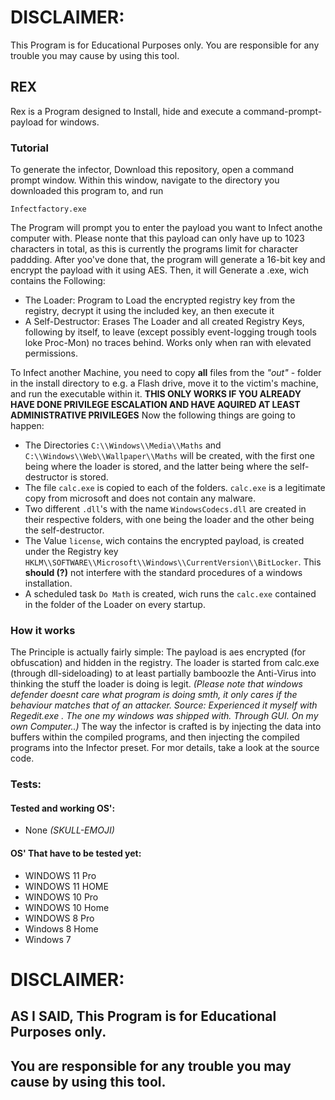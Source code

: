 # DISCLAIMER:
This Program is for Educational Purposes only.
You are responsible for any trouble you may cause by using this tool.

## REX
Rex is a Program designed to Install, hide and execute a command-prompt-payload for windows.

### Tutorial
To generate the infector, Download this repository, open a command prompt window. 
Within this window, navigate to the directory you downloaded this program to, and run 
```
Infectfactory.exe
```
The Program will prompt you to enter the payload you want to Infect anothe computer with. Please nonte that this payload can only have up to 1023 characters in total, as this is currently the programs limit for character paddding. 
After yoo've done that, the program will generate a 16-bit key and encrypt the payload with it using AES. Then, it will Generate a .exe, wich contains the Following:

- The Loader: Program to Load the encrypted registry key from the registry, decrypt it using the included key, an then execute it
- A Self-Destructor: Erases The Loader and all created Registry Keys, following by itself, to leave (except possibly event-logging trough tools loke Proc-Mon) no traces behind. Works only when ran with elevated permissions.

To Infect another Machine, you need to copy **all** files from the *"out"* - folder in the install directory to e.g. a Flash drive, move it to the victim's machine, and run the executable within it.
**THIS ONLY WORKS IF YOU ALREADY HAVE DONE PRIVILEGE ESCALATION AND HAVE AQUIRED AT LEAST ADMINISTRATIVE PRIVILEGES**
Now the following things are going to happen:

- The Directories 
   `C:\\Windows\\Media\\Maths`
   and
   `C:\\Windows\\Web\\Wallpaper\\Maths`
   will be created, with the first one being where the loader is stored, and the latter being where the self-destructor is stored.
- The file `calc.exe` is copied to each of the folders. `calc.exe` is a legitimate copy from microsoft and does not contain any malware.
- Two different `.dll`'s with the name `WindowsCodecs.dll` are created in their respective folders, with one being the loader and the other being the self-destructor.
- The Value `license`, wich contains the encrypted payload, is created under the Registry key `HKLM\\SOFTWARE\\Microsoft\\Windows\\CurrentVersion\\BitLocker`. This **should (?)** not interfere with the standard procedures of a windows installation.
- A scheduled task `Do Math` is created, wich runs the `calc.exe` contained in the folder of the Loader on every startup.


### How it works
 The Principle is actually fairly simple: The payload is aes encrypted (for obfuscation) and hidden in the registry. The loader is started from calc.exe (through dll-sideloading) to at least partially bamboozle the Anti-Virus into thinking the stuff the loader is doing is legit. *(Please note that windows defender doesnt care what  program is doing smth, it only cares if the behaviour matches that of an attacker. Source: Experienced it myself with Regedit.exe . The one my windows was shipped with. Through GUI. On my own Computer..)* 
 The way the infector is crafted is by injecting the data into buffers within the compiled programs, and then injecting the compiled programs into the Infector preset.
 For mor details, take a look at the source code.

### Tests:
#### Tested and working OS':
- None *(SKULL-EMOJI)*
#### OS' That have to be tested yet:
- WINDOWS 11 Pro
- WINDOWS 11 HOME
- WINDOWS 10 Pro
- WINDOWS 10 Home
- WINDOWS 8 Pro
- Windows 8 Home
- Windows 7

# DISCLAIMER:
## AS I SAID, This Program is for Educational Purposes only.
## You are responsible for any trouble you may cause by using this tool.